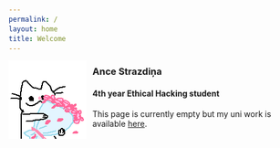 ```yaml
---
permalink: /
layout: home
title: Welcome
---
```


<img style="padding: 0px 10px 0px 0px;" align="left" src="../assets/images/placeholder.png">

### Ance Strazdiņa
#### 4th year Ethical Hacking student
This page is currently empty but my uni work is available [here](https://antinatura.github.io/uni/).
